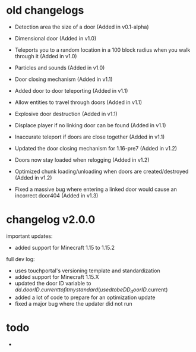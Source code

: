 # old changelogs
- Detection area the size of a door (Added in v0.1-alpha)

- Dimensional door (Added in v1.0)
- Teleports you to a random location in a 100 block radius when you walk through it (Added in v1.0)
- Particles and sounds (Added in v1.0)

- Door closing mechanism (Added in v1.1)
- Added door to door teleporting (Added in v1.1)
- Allow entities to travel through doors (Added in v1.1)
- Explosive door destruction (Added in v1.1)
- Displace player if no linking door can be found (Added in v1.1)
- Inaccurate teleport if doors are close together (Added in v1.1)

- Updated the door closing mechanism for 1.16-pre7 (Added in v1.2)
- Doors now stay loaded when relogging (Added in v1.2)
- Optimized chunk loading/unloading when doors are created/destroyed (Added in v1.2)

- Fixed a massive bug where entering a linked door would cause an incorrect door404 (Added in v1.3)


# changelog v2.0.0

important updates:

+ added support for Minecraft 1.15 to 1.15.2



full dev log:

+ uses touchportal's versioning template and standardization
+ added support for Minecraft 1.15.X
+ updated the door ID variable to $dd.doorID.current to fit my standard (used to be DD_doorID.$current)
+ added a lot of code to prepare for an optimization update
+ fixed a major bug where the updater did not run



# todo








-

